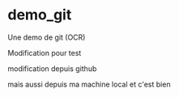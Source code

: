 # demo_git
Une demo de git (OCR)

Modification pour test

modification depuis github

mais aussi depuis ma machine local et c'est bien

